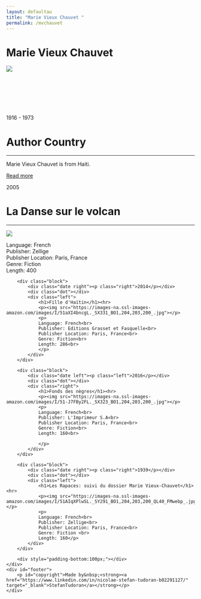 ```yaml
---
layout: defaultau
title: "Marie Vieux Chauvet "
permalink: /mvchauvet
---
```

<!-- partial:index.partial.html -->
<div class="content">
    <h1> Marie Vieux Chauvet</h1>
    <div class="quote">
        <div><img src="https://images.findagrave.com/photos250/photos/2019/161/197446636_537f1bd1-cbea-4ff5-8405-23ee9ff670d3.jpeg" class="logo"></div>
    </div>
    <div class="timeline">
        <div style="padding-bottom:100px;"></div>
        <div class="block">
            <div class="date right"><p class="right"> 1916 - 1973 </p></div>
            <div class="dot"></div>
            <div class="left first">
                <h1>Author Country</h1><hr>
            <p> Marie Vieux Chauvet is from Haiti.</p>
                <a href="https://en.wikipedia.org/wiki/Marie_Vieux-Chauvet" target="_blank">Read more</a>
            </div>
        </div>
        <div class="block">
            <div class="date left"><p class="left">2005</p></div>
            <div class="dot"></div>
            <div class="right">
                <h1>La Danse sur le volcan</h1><hr>
                <p><img src="https://images-na.ssl-images-amazon.com/images/I/41FiAOjKqvL._SX332_BO1,204,203,200_.jpg"></p>
                <p>
                Language: French<br>
                Publisher: Zellige<br>
                Publisher Location: Paris, France<br>
                Genre: Fiction<br>
                Length: 400<br>   
                </p>
            </div>
        </div>

        <div class="block">
            <div class="date right"><p class="right">2014</p></div>
            <div class="dot"></div>
            <div class="left">
                <h1>Fille d'Haïtin</h1><hr>
                <p><img src="https://images-na.ssl-images-amazon.com/images/I/51aXI4bncgL._SX331_BO1,204,203,200_.jpg"></p>
                <p>
                Language: French<br>
                Publisher: Editions Grasset et Fasquelle<br>
                Publisher Location: Paris, France<br>
                Genre: Fiction<br>
                Length: 286<br>
                </p>
            </div>
        </div>

        <div class="block">
            <div class="date left"><p class="left">2016</p></div>
            <div class="dot"></div>
            <div class="right">
                <h1>Fonds des nègres</h1><hr>
                <p><img src="https://images-na.ssl-images-amazon.com/images/I/51-J7FBy2FL._SX323_BO1,204,203,200_.jpg"></p>
                <p>
                Language: French<br>
                Publisher: L'Imprimeur S.A<br>
                Publisher Location: Paris, France<br>
                Genre: Fiction<br>
                Length: 160<br>

                </p>
            </div>
        </div>

        <div class="block">
            <div class="date right"><p class="right">1939</p></div>
            <div class="dot"></div>
            <div class="left">
                <h1>Les Rapaces: suivi du dossier Marie Vieux-Chauvet</h1><hr>
                <p><img src="https://images-na.ssl-images-amazon.com/images/I/51AIqXPlwSL._SY291_BO1,204,203,200_QL40_FMwebp_.jpg"></p>
                <p>
                Language: French<br>
                Publisher: Zellige<br>
                Publisher Location: Paris, France<br>
                Genre: Fiction <br>
                Length: 160</p>
            </div>
        </div>

        <div style="padding-bottom:100px;"></div>
    </div>
    <div id="footer">
        <p id="copyright">Made by&nbsp;<strong><a href="https://www.linkedin.com/in/nicolae-stefan-tudoran-b02291127/" target="_blank">StefanTudoran</a></strong></p>
    </div>
</div>
<!-- partial -->
  <script src='https://cdnjs.cloudflare.com/ajax/libs/jquery/3.1.1/jquery.min.js'></script><script  src="assets/js/authorscript.js"></script>
</body>
